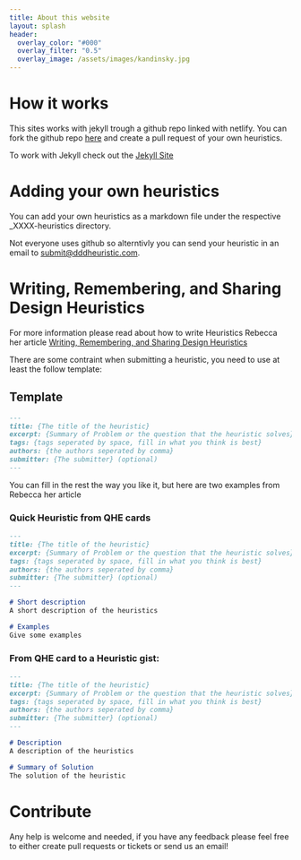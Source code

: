 ```yaml
---
title: About this website
layout: splash
header:
  overlay_color: "#000"
  overlay_filter: "0.5"
  overlay_image: /assets/images/kandinsky.jpg
---
```


# How it works

This sites works with jekyll trough a github repo linked with netlify. You can fork the github repo [here](https://github.com/Baasie/domain-driven-design-heuristics) and create a pull request of your own heuristics.

To work with Jekyll check out the [Jekyll Site](https://jekyllrb.com/)

# Adding your own heuristics

You can add your own heuristics as a markdown file under the respective _XXXX-heuristics directory. 

Not everyone uses github so alterntivly you can send your heuristic in an email to submit@dddheuristic.com.

# Writing, Remembering, and Sharing Design Heuristics

For more information please read about how to write Heuristics Rebecca her article [Writing, Remembering, and Sharing Design Heuristics](http://wirfs-brock.com/blog/2019/04/12/writing/)

There are some contraint when submitting a heuristic, you need to use at least the follow template:

## Template

``` markdown
---
title: {The title of the heuristic}
excerpt: {Summary of Problem or the question that the heuristic solves}
tags: {tags seperated by space, fill in what you think is best}
authors: {the authors seperated by comma}
submitter: {The submitter} (optional)
---

```

You can fill in the rest the way you like it, but here are two examples from Rebecca her article

### Quick Heuristic from QHE cards

``` markdown
---
title: {The title of the heuristic}
excerpt: {Summary of Problem or the question that the heuristic solves}
tags: {tags seperated by space, fill in what you think is best}
authors: {the authors seperated by comma}
submitter: {The submitter} (optional)
---

# Short description
A short description of the heuristics

# Examples
Give some examples

```

### From QHE card to a Heuristic gist:

``` markdown
---
title: {The title of the heuristic}
excerpt: {Summary of Problem or the question that the heuristic solves}
tags: {tags seperated by space, fill in what you think is best}
authors: {the authors seperated by comma}
submitter: {The submitter} (optional)
---

# Description
A description of the heuristics

# Summary of Solution
The solution of the heuristic 

```

# Contribute

Any help is welcome and needed, if you have any feedback please feel free to either create pull requests or tickets or send us an email!
